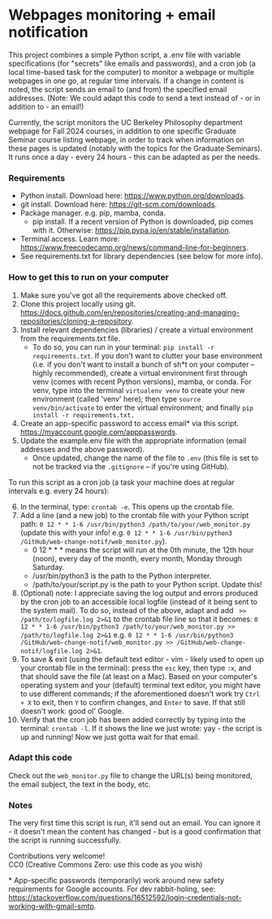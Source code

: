 # Webpages monitoring + email notification

This project combines a simple Python script, a .env file with variable specifications (for "secrets" like emails and passwords), and a cron job (a local time-based task for the computer) to monitor a webpage or multiple webpages in one go, at regular time intervals. If a change in  content is noted, the script sends an email to (and from) the specified email addresses. (Note: We could adapt this code to send a text instead of - or in addition to - an email!) 

Currently, the script monitors the UC Berkeley Philosophy department webpage for Fall 2024 courses, in addition to one specific Graduate Seminar course listing webpage, in order to track when information on these pages is updated (notably with the topics for the Graduate Seminars). It runs once a day - every 24 hours - this can be adapted as per the needs.

### Requirements
- Python install. Download here: https://www.python.org/downloads.
- git install. Download here: https://git-scm.com/downloads. 
- Package manager. e.g. pip, mamba, conda.
    - pip install. If a recent version of Python is downloaded, pip comes with it. Otherwise: https://pip.pypa.io/en/stable/installation. 
- Terminal access. Learn more: https://www.freecodecamp.org/news/command-line-for-beginners.
- See requirements.txt for library dependencies (see below for more info).

### How to get this to run on your computer
1. Make sure you've got all the requirements above checked off. 
2. Clone this project locally using git. https://docs.github.com/en/repositories/creating-and-managing-repositories/cloning-a-repository.
3. Install relevant dependencies (libraries) / create a virtual environment from the requirements.txt file. 
    - To do so, you can run in your terminal: `pip install -r requirements.txt`. If you don't want to clutter your base environment (i.e. if you don't want to install a bunch of sh*t on your computer – highly recommended), create a virtual environment first through venv (comes with recent Python versions), mamba, or conda. For venv, type into the terminal `virtualenv venv` to create your new environment (called 'venv' here); then type `source venv/bin/activate` to enter the virtual environment; and finally `pip install -r requirements.txt.`
4. Create an app-specific password to access email* via this script. https://myaccount.google.com/apppasswords.
5. Update the example.env file with the appropriate information (email addresses and the above password). 
    - Once updated, change the name of the file to `.env` (this file is set to not be tracked via the `.gitignore` – if you're using GitHub).

To run this script as a cron job (a task your machine does at regular intervals e.g. every 24 hours):

6. In the terminal, type: `crontab -e`. This opens up the crontab file.
7. Add a line (and a new job) to the crontab file with your Python script path: `0 12 * * 1-6 /usr/bin/python3 /path/to/your/web_monitor.py` (update this with your info! e.g. `0 12 * * 1-6 /usr/bin/python3 /GitHub/web-change-notif/web_monitor.py`).
    - 0 12 * * * means the script will run at the 0th minute, the 12th hour (noon), every day of the month, every month, Monday through Saturday.
    - /usr/bin/python3 is the path to the Python interpreter.
    - /path/to/your/script.py is the path to your Python script. Update this!
8. (Optional) note: I appreciate saving the log output and errors produced by the cron job to an accessible local logfile (instead of it being sent to the system mail). To do so, instead of the above, adapt and add ` >> /path/to/logfile.log 2>&1` to the crontab file line so that it becomes: `0 12 * * 1-6 /usr/bin/python3 /path/to/your/web_monitor.py >> /path/to/logfile.log 2>&1` e.g. `0 12 * * 1-6 /usr/bin/python3 /GitHub/web-change-notif/web_monitor.py >> /GitHub/web-change-notif/logfile.log 2>&1`.
9. To save & exit (using the default text editor - vim - likely used to open up your crontab file in the terminal): press the `esc` key, then type `:x`, and that should save the file (at least on a Mac). Based on your computer's operating system and your (default) terminal text editor, you might have to use different commands; if the aforementioned doesn't work try `Ctrl + X` to exit, then `Y` to confirm changes, and `Enter` to save. If that still doesn't work: good ol' Google.
10. Verify that the cron job has been added correctly by typing into the terminal: `crontab -l`. If it shows the line we just wrote: yay - the script is up and running! Now we just gotta wait for that email.  

### Adapt this code
Check out the `web_monitor.py` file to change the URL(s) being monitored, the email subject, the text in the body, etc.

### Notes

The very first time this script is run, it'll send out an email. You can ignore it - it doesn't mean the content has changed - but is a good confirmation that the script is running successfully.

Contributions very welcome!   
CC0 (Creative Commons Zero: use this code as you wish)

\*  App-specific passwords (temporarily) work around new safety requirements for Google accounts. For dev rabbit-holing, see: https://stackoverflow.com/questions/16512592/login-credentials-not-working-with-gmail-smtp.